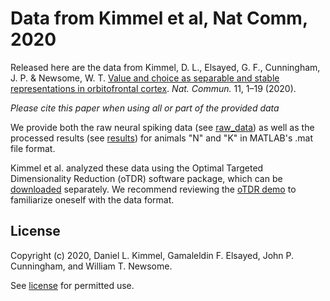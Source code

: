 # Data from Kimmel et al, Nat Comm, 2020

Released here are the data from Kimmel, D. L., Elsayed, G. F., Cunningham, J. P. & Newsome, W. T. [Value and choice as separable and stable representations in orbitofrontal cortex](https://www.nature.com/articles/s41467-020-17058-y). *Nat. Commun.* 11, 1–19 (2020).  

*Please cite this paper when using all or part of the provided data*

We provide both the raw neural spiking data (see [raw_data](raw_data/)) as well as the processed results (see [results](results/)) for animals "N" and "K" in MATLAB's .mat file format.

Kimmel et al. analyzed these data using the Optimal Targeted Dimensionality Reduction (oTDR) software package, which can be [downloaded](https://github.com/danielkimmel/oTDR) separately. We recommend reviewing the [oTDR demo](https://github.com/danielkimmel/oTDR/test/test_oTDR.m) to familiarize oneself with the data format.


## License
Copyright (c) 2020, Daniel L. Kimmel, Gamaleldin F. Elsayed, John P. Cunningham, and William T. Newsome.

See [license](LICENSE) for permitted use.

